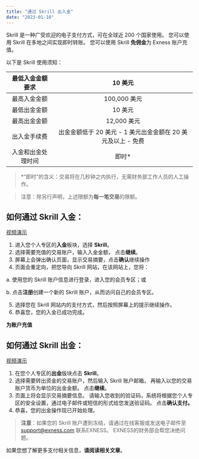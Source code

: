 ```yaml
---
title: "通过 Skrill 出入金"
date: "2023-01-10"
---
```


Skrill 是一种广受欢迎的电子支付方式，可在全球近 200 个国家使用。 您可以使用 Skrill 在多地之间实现即时转账。 您可以使用 Skrill **免佣金**为 Exness 账户充值。

以下是 Skrill 使用须知：

| 最低入金金额要求| 10 美元|
|:---------:|:-------:|
| 最高入金金额| 100,000 美元 |
| 最低出金金额| 10 美元|
| 最高出金金额| 12,000 美元|
| 出入金手续费| 出金金额低于 20 美元 - 1 美元出金金额在 20 美元及以上 - 免费 |
| 入金和出金处理时间 | 即时*|


> *“即时”的含义：交易将在几秒钟之内执行，无需财务部工作人员的人工操作。

> 注意：除另行声明，上述限额为**每一笔交易**的限额。

## **如何通过 Skrill 入金：**

[视频演示](https://haokan.baidu.com/v?vid=5153637280807942028&pd=pcshare)

1. 进入您个人专区的**入金**板块，选择 **Skrill**。
2. 选择需要充值的交易账户，输入入金金额， 点击**继续**。
3. 屏幕上会弹出确认页面，显示交易摘要，点击**确认**继续操作
4. 页面会重定向，把您导向 Skrill 网站，在该网站上，您将：

a. 使用您的 Skrill 账户信息进行登录，进入您的会员专区；或

b. 点击**注册**创建一个新的 Skrill 账户，从而访问自己的会员专区。

5. 选择您在 Skrill 网站内的支付方式，然后按照屏幕上的提示继续操作。
6. 恭喜您，您的入金已成功完成。

**为账户充值**

## **如何通过 Skrill 出金：**

[视频演示](https://haokan.baidu.com/v?vid=3434006093916000410&pd=pcshare)

1. 在您个人专区的**出金**版块点击 **Skrill**。
2. 选择需要转出资金的交易账户，然后输入 Skrill 账户邮箱， 再输入以您的交易账户货币为单位的出金金额。 点击**继续**。
3. 页面上将会显示交易摘要信息。 请输入您收到的验证码，系统将根据您个人专区的安全设置，通过电子邮件或短信的形式给您发送验证码。 点击**确认支付。**
4. 恭喜，您的出金操作现已开始处理。

> **注意**：如果您的 Skrill 账户遭到冻结，请通过在线客服或发送电子邮件至 support@exness.com 联系EXNESS。 EXNESS的财务部会帮您决绝问题。

如果您想了解更多支付相关信息，**请阅读相关文章**。
